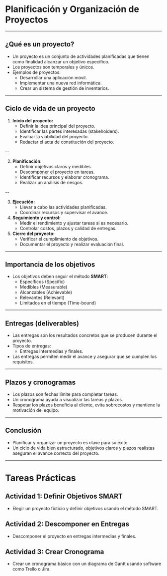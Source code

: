 <!-- .slide: data-background="#2C3E50" -->
# Planificación y Organización de Proyectos

---

## ¿Qué es un proyecto?
- Un proyecto es un conjunto de actividades planificadas que tienen como finalidad alcanzar un objetivo específico.
- Los proyectos son temporales y únicos.
- Ejemplos de proyectos:
  - Desarrollar una aplicación móvil.
  - Implementar una nueva red informática.
  - Crear un sistema de gestión de inventarios.

---

## Ciclo de vida de un proyecto

1. **Inicio del proyecto:**
   - Definir la idea principal del proyecto.
   - Identificar las partes interesadas (stakeholders).
   - Evaluar la viabilidad del proyecto.
   - Redactar el acta de constitución del proyecto.

--

2. **Planificación:**
   - Definir objetivos claros y medibles.
   - Descomponer el proyecto en tareas.
   - Identificar recursos y elaborar cronograma.
   - Realizar un análisis de riesgos.

--

3. **Ejecución:**
   - Llevar a cabo las actividades planificadas.
   - Coordinar recursos y supervisar el avance.
4. **Seguimiento y control:**
   - Medir el rendimiento y ajustar tareas si es necesario.
   - Controlar costos, plazos y calidad de entregas.
5. **Cierre del proyecto:**
   - Verificar el cumplimiento de objetivos.
   - Documentar el proyecto y realizar evaluación final.

---

## Importancia de los objetivos
- Los objetivos deben seguir el método **SMART**:
  - Específicos (Specific)
  - Medibles (Measurable)
  - Alcanzables (Achievable)
  - Relevantes (Relevant)
  - Limitados en el tiempo (Time-bound)

---

## Entregas (deliverables)
- Las entregas son los resultados concretos que se producen durante el proyecto.
- Tipos de entregas:
  - Entregas intermedias y finales.
- Las entregas permiten medir el avance y asegurar que se cumplen los requisitos.

---

## Plazos y cronogramas
- Los plazos son fechas límite para completar tareas.
- Un cronograma ayuda a visualizar las tareas y plazos.
- Respetar los plazos beneficia al cliente, evita sobrecostos y mantiene la motivación del equipo.

---

## Conclusión
- Planificar y organizar un proyecto es clave para su éxito.
- Un ciclo de vida bien estructurado, objetivos claros y plazos realistas aseguran el avance correcto del proyecto.

---

<!-- .slide: data-background="#A8DADC" -->
# Tareas Prácticas

## Actividad 1: Definir Objetivos SMART
- Elegir un proyecto ficticio y definir objetivos usando el método SMART.

## Actividad 2: Descomponer en Entregas
- Descomponer el proyecto en entregas intermedias y finales.

## Actividad 3: Crear Cronograma
- Crear un cronograma básico con un diagrama de Gantt usando software como Trello o Jira.
